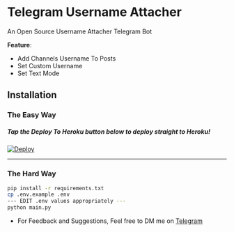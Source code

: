 # Telegram Username Attacher

An Open Source Username Attacher Telegram Bot

**Feature**:

- Add Channels Username To Posts
- Set Custom Username
- Set Text Mode

## Installation

### The Easy Way

##### Tap the Deploy To Heroku button below to deploy straight to Heroku!

[![Deploy](https://www.herokucdn.com/deploy/button.svg)](https://www.heroku.com/deploy?template=https://github.com/M4hbod/UsernameAttacher/tree/master)

---

### The Hard Way

```sh
pip install -r requirements.txt
cp .env.example .env
--- EDIT .env values appropriately ---
python main.py
```

- For Feedback and Suggestions, Feel free to DM me on [Telegram](https://t.me/M4hbod)
